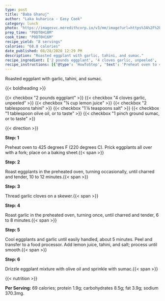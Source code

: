 ```yaml
---
type: post
title: "Baba Ghanuj"
author: "Laka kuharica - Easy Cook"
category: lunch
photo: "https://imagesvc.meredithcorp.io/v3/mm/image?url=https%3A%2F%2Fimages.media-allrecipes.com%2Fuserphotos%2F4478436.jpg"
prep_time: "P0DT0H10M"
cook_time: "P0DT0H16M"
recipe_yield: "8 servings"
calories: "68.8 calories"
date_published: 08/28/2020 12:29 PM
description: "Roasted eggplant with garlic, tahini, and sumac."
recipe_ingredient: ['2 pounds eggplant', '4 cloves garlic, unpeeled', '¼ cup lemon juice', '2 tablespoons tahini', '1\u2009¼ teaspoons salt', '1 tablespoon olive oil, or to taste', '1 pinch ground sumac, or to taste']
recipe_instructions: [{'@type': 'HowToStep', 'text': 'Preheat oven to 425 degrees F (220 degrees C). Prick eggplants all over with a fork; place on a baking sheet.\n'}, {'@type': 'HowToStep', 'text': 'Roast eggplants in the preheated oven, turning occasionally, until charred and tender, 10 to 12 minutes.\n'}, {'@type': 'HowToStep', 'text': 'Thread garlic cloves on a skewer.\n'}, {'@type': 'HowToStep', 'text': 'Roast garlic in the preheated oven, turning once, until charred and tender, 6 to 8 minutes.\n'}, {'@type': 'HowToStep', 'text': 'Cool eggplants and garlic until easily handled, about 5 minutes. Peel and transfer to a food processor. Add lemon juice, tahini, and salt; process until smooth.\n'}, {'@type': 'HowToStep', 'text': 'Drizzle eggplant mixture with olive oil and sprinkle with sumac.\n'}]
---
```


Roasted eggplant with garlic, tahini, and sumac. 

{{< boldheading >}}

{{< checkbox "2 pounds eggplant" >}}
{{< checkbox "4 cloves garlic, unpeeled" >}}
{{< checkbox "¼ cup lemon juice" >}}
{{< checkbox "2 tablespoons tahini" >}}
{{< checkbox "1 ¼ teaspoons salt" >}}
{{< checkbox "1 tablespoon olive oil, or to taste" >}}
{{< checkbox "1 pinch ground sumac, or to taste" >}}


{{< direction >}}

**Step: 1**

Preheat oven to 425 degrees F (220 degrees C). Prick eggplants all over with a fork; place on a baking sheet.{{< span >}}

**Step: 2**

Roast eggplants in the preheated oven, turning occasionally, until charred and tender, 10 to 12 minutes.{{< span >}}

**Step: 3**

Thread garlic cloves on a skewer.{{< span >}}

**Step: 4**

Roast garlic in the preheated oven, turning once, until charred and tender, 6 to 8 minutes.{{< span >}}

**Step: 5**

Cool eggplants and garlic until easily handled, about 5 minutes. Peel and transfer to a food processor. Add lemon juice, tahini, and salt; process until smooth.{{< span >}}

**Step: 6**

Drizzle eggplant mixture with olive oil and sprinkle with sumac.{{< span >}}

{{< nutrition >}}

**Per Serving:** 69 calories; protein 1.9g; carbohydrates 8.5g; fat 3.9g; sodium 370.3mg.
